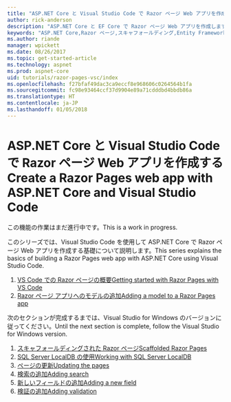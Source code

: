 ```yaml
---
title: "ASP.NET Core と Visual Studio Code で Razor ページ Web アプリを作成する"
author: rick-anderson
description: "ASP.NET Core と EF Core で Razor ページ Web アプリを作成します。"
keywords: "ASP.NET Core,Razor ページ,スキャフォールディング,Entity Framework Core,EF,EF Core,データベース,Code,Visual Studio Code"
ms.author: riande
manager: wpickett
ms.date: 08/26/2017
ms.topic: get-started-article
ms.technology: aspnet
ms.prod: aspnet-core
uid: tutorials/razor-pages-vsc/index
ms.openlocfilehash: f27bfaf49dac3ca9eccf8e968606c0264564b1fa
ms.sourcegitcommit: fc98e93464ccf37d9904e89a71cdddbd4bbdb86a
ms.translationtype: HT
ms.contentlocale: ja-JP
ms.lasthandoff: 01/05/2018
---
```

# <a name="create-a-razor-pages-web-app-with-aspnet-core-and-visual-studio-code"></a><span data-ttu-id="c8c63-104">ASP.NET Core と Visual Studio Code で Razor ページ Web アプリを作成する</span><span class="sxs-lookup"><span data-stu-id="c8c63-104">Create a Razor Pages web app with ASP.NET Core and Visual Studio Code</span></span>

<span data-ttu-id="c8c63-105">この機能の作業はまだ進行中です。</span><span class="sxs-lookup"><span data-stu-id="c8c63-105">This is a work in progress.</span></span>

<span data-ttu-id="c8c63-106">このシリーズでは、Visual Studio Code を使用して ASP.NET Core で Razor ページ Web アプリを作成する基礎について説明します。</span><span class="sxs-lookup"><span data-stu-id="c8c63-106">This series explains the basics of building a Razor Pages web app with ASP.NET Core using Visual Studio Code.</span></span>

1. [<span data-ttu-id="c8c63-107">VS Code での Razor ページの概要</span><span class="sxs-lookup"><span data-stu-id="c8c63-107">Getting started with Razor Pages with VS Code</span></span>](xref:tutorials/razor-pages-vsc/razor-pages-start)
1. [<span data-ttu-id="c8c63-108">Razor ページ アプリへのモデルの追加</span><span class="sxs-lookup"><span data-stu-id="c8c63-108">Adding a model to a Razor Pages app</span></span>](xref:tutorials/razor-pages-vsc/model)

<span data-ttu-id="c8c63-109">次のセクションが完成するまでは、Visual Studio for Windows のバージョンに従ってください。</span><span class="sxs-lookup"><span data-stu-id="c8c63-109">Until the next section is complete, follow the Visual Studio for Windows version.</span></span>


1. [<span data-ttu-id="c8c63-110">スキャフォールディングされた Razor ページ</span><span class="sxs-lookup"><span data-stu-id="c8c63-110">Scaffolded Razor Pages</span></span>](xref:tutorials/razor-pages/page)
1. [<span data-ttu-id="c8c63-111">SQL Server LocalDB の使用</span><span class="sxs-lookup"><span data-stu-id="c8c63-111">Working with SQL Server LocalDB</span></span>](xref:tutorials/razor-pages/sql)
1. [<span data-ttu-id="c8c63-112">ページの更新</span><span class="sxs-lookup"><span data-stu-id="c8c63-112">Updating the pages</span></span>](xref:tutorials/razor-pages/da1)
1. [<span data-ttu-id="c8c63-113">検索の追加</span><span class="sxs-lookup"><span data-stu-id="c8c63-113">Adding search</span></span>](xref:tutorials/razor-pages/search)
1. [<span data-ttu-id="c8c63-114">新しいフィールドの追加</span><span class="sxs-lookup"><span data-stu-id="c8c63-114">Adding a new field</span></span>](xref:tutorials/razor-pages/new-field)
1. [<span data-ttu-id="c8c63-115">検証の追加</span><span class="sxs-lookup"><span data-stu-id="c8c63-115">Adding validation</span></span>](xref:tutorials/razor-pages/validation)
